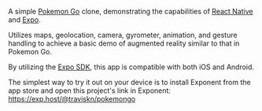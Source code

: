 A simple [Pokemon Go](http://www.pokemongo.com/) clone, demonstrating the capabilities of [React Native](https://facebook.github.io/react-native/) and [Expo](https://expo.io/).

Utilizes maps, geolocation, camera, gyrometer, animation, and gesture handling to achieve
a basic demo of augmented reality similar to that in Pokemon Go.

By utilizing the [Expo SDK](https://docs.expo.io/versions/latest/introduction/index.html), this app is compatible with both iOS and Android.

The simplest way to try it out on your device is to install Exponent from the
app store and open this project's link in Exponent:
https://exp.host/@traviskn/pokemongo
